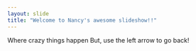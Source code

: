 ```yaml
---
layout: slide
title: "Welcome to Nancy's awesome slideshow!!"
---
```

Where crazy things happen
But, use the left arrow to go back!

